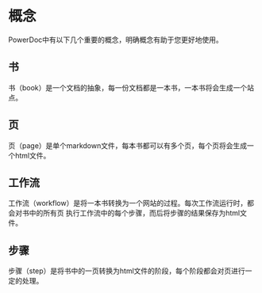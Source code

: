 # 概念  

PowerDoc中有以下几个重要的概念，明确概念有助于您更好地使用。

## 书  
书（book）是一个文档的抽象，每一份文档都是一本书，一本书将会生成一个站点。  

## 页  
页（page）是单个markdown文件，每本书都可以有多个页，每个页将会生成一个html文件。  

## 工作流  
工作流（workflow）是将一本书转换为一个网站的过程。每次工作流运行时，都会对书中的所有页
执行工作流中的每个步骤，而后将步骤的结果保存为html文件。

## 步骤  
步骤（step）是将书中的一页转换为html文件的阶段，每个阶段都会对页进行一定的处理。  